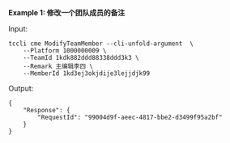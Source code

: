 **Example 1: 修改一个团队成员的备注**



Input: 

```
tccli cme ModifyTeamMember --cli-unfold-argument  \
    --Platform 1000000009 \
    --TeamId 1kdk882ddd88338ddd3k3 \
    --Remark 主编辑李四 \
    --MemberId 1kd3ej3okjdije3lejjdjk99
```

Output: 
```
{
    "Response": {
        "RequestId": "99004d9f-aeec-4817-bbe2-d3499f95a2bf"
    }
}
```

